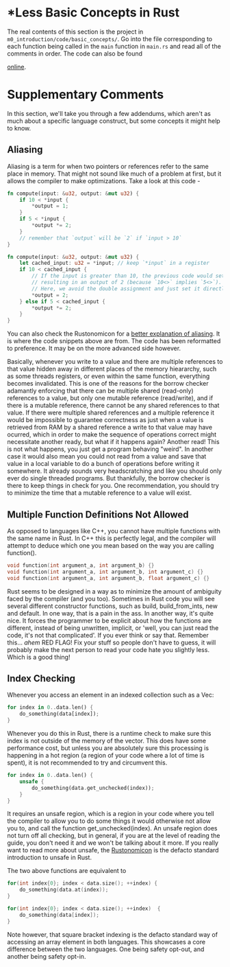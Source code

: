# \*Less Basic Concepts in Rust
The real contents of this section is the project in ```m0_introduction/code/basic_concepts/```.
Go into the file corresponding to each function being called in the ```main``` function in ```main.rs```
and read all of the comments in order.
The code can also be found
<!-- markdownlint-disable -->
[online](https://github.com/absorensen/the-real-timers-guide-to-the-computational-galaxy/tree/main/m0_introduction/code/less_basic_concepts).
<!-- markdownlint-restore -->

# Supplementary Comments
In this section, we'll take you through a few addendums, which aren't as much about a
specific language construct, but some concepts it might help to know.

## Aliasing
Aliasing is a term for when two pointers or references refer to the same place in memory.
That might not sound like much of a problem at first, but it allows the compiler to make optimizations.
Take a look at this code -

```rust
fn compute(input: &u32, output: &mut u32) {
    if 10 < *input {
        *output = 1;
    }
    if 5 < *input {
        *output *= 2;
    }
    // remember that `output` will be `2` if `input > 10`
}

fn compute(input: &u32, output: &mut u32) {
    let cached_input: u32 = *input; // keep `*input` in a register
    if 10 < cached_input {
        // If the input is greater than 10, the previous code would set the output to 1 and then double it,
        // resulting in an output of 2 (because `10<>` implies `5<>`).
        // Here, we avoid the double assignment and just set it directly to 2.
        *output = 2;
    } else if 5 < cached_input {
        *output *= 2;
    }
}
```

You can also check the Rustonomicon for a
[better explanation of aliasing](https://doc.rust-lang.org/nomicon/aliasing.html).
It is where the code snippets above are from. The code has been reformatted to preference.
It may be on the more advanced side however.

Basically, whenever you write to a value and there are multiple references to that value hidden away
in different places of the memory hieararchy, such as some threads registers, or even within the same
function, everything becomes invalidated. This is one of the reasons for the borrow checker
adamantly enforcing that there can be multiple shared (read-only) references to a value,
but only one mutable reference (read/write), and if there is a mutable reference, there cannot
be any shared references to that value. If there were multiple shared references and a multiple reference
it would be impossible to guarantee correctness as just when a value is retrieved from RAM by a shared reference
a write to that value may have ocurred, which in order to make the sequence of operations correct might
necessitate another ready, but what if it happens again? Another read! This is not what happens, you
just get a program behaving "weird". In another case it would also mean you could not read from a value
and save that value in a local variable to do a bunch of operations before writing it somewhere. It already
sounds very headscratching and like you should only ever do single threaded programs. But thankfully,
the borrow checker is there to keep things in check for you. One recommendation, you should try
to minimize the time that a mutable reference to a value will exist.

## Multiple Function Definitions Not Allowed
As opposed to languages like C++, you cannot have multiple functions with the same name in Rust.
In C++ this is perfectly legal, and the compiler will attempt to deduce which one you mean based
on the way you are calling function().

```c++
void function(int argument_a, int argument_b) {}
void function(int argument_a, int argument_b, int argument_c) {}
void function(int argument_a, int argument_b, float argument_c) {}
```

Rust seems to be designed in a way as to minimize the amount of ambiguity faced by the compiler (and you too).
Sometimes in Rust code you will see several different constructor functions, such as build, build_from_ints,
new and default. In one way, that is a pain in the ass. In another way, it's quite nice.
It forces the programmer to be explicit about how the functions are different, instead of being unwritten,
implicit, or 'well, you can just read the code, it's not that complicated'. If you ever think or say
that. Remember this... *ahem* RED FLAG! Fix your stuff so people don't have to guess, it will
probably make the next person to read your code hate you slightly less. Which is a good thing!

## Index Checking
Whenever you access an element in an indexed collection such as a Vec:

```rust
for index in 0..data.len() {
    do_something(data[index]);
}
```

Whenever you do this in Rust, there is a runtime check to make sure this index is not outside of the
memory of the vector. This does have some performance cost, but unless you are absolutely sure this processing
is happening in a hot region (a region of your code where a lot of time is spent), it is not recommended to try
and circumvent this.

```rust
for index in 0..data.len() {
    unsafe {
        do_something(data.get_unchecked(index));
    }
}
```

It requires an unsafe region, which is a region in your code where you tell the compiler
to allow you to do some things it would otherwise not allow you to, and call the function get_unchecked(index).
An unsafe region does not turn off all checking, but in general, if you are at the level of reading the guide,
you don't need it and we won't be talking about it more. If you really want to read more about unsafe,
the [Rustonomicon](https://doc.rust-lang.org/nomicon/intro.html) is the defacto standard
introduction to unsafe in Rust.

The two above functions are equivalent to

```c++
for(int index{0}; index < data.size(); ++index) {
    do_something(data.at(index));
}
```

```c++
for(int index{0}; index < data.size(); ++index)  {
    do_something(data[index]);
}
```

Note however, that square bracket indexing is the defacto standard way of accessing an array element in both
languages. This showcases a core difference between the two languages. One being safety opt-out, and
another being safety opt-in.
